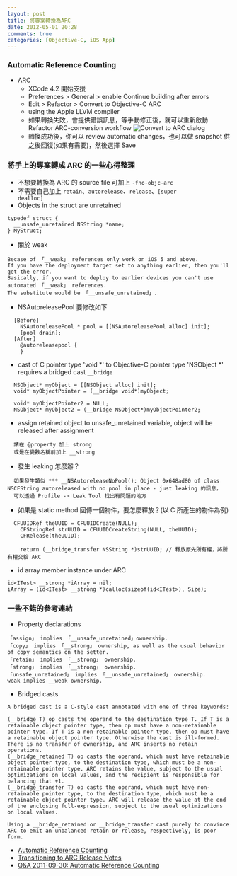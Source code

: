 ```yaml
---
layout: post
title: 將專案轉換為ARC
date: 2012-05-01 20:28
comments: true
categories: [Objective-C, iOS App]
---
```

### Automatic Reference Counting ###
- ARC
  - XCode 4.2 開始支援
  - Preferences > General > enable Continue building after errors
  - Edit > Refactor > Convert to Objective-C ARC
  - using the Apple LLVM compiler
  - 如果轉換失敗，會提供錯誤訊息，等手動修正後，就可以重新啟動 Refactor ARC-conversion workflow
  ![Convert to ARC dialog][4]
  - 轉換成功後，你可以 review automatic changes，也可以做 snapshot 供之後回復(如果有需要)，然後選擇 Save 
<!-- more -->
### 將手上的專案轉成 ARC 的一些心得整理 ###
  - 不想要轉換為 ARC 的 source file 可加上 <code>-fno-objc-arc</code>
  - 不需要自己加上 <code>retain</code>、<code>autorelease</code>、<code>release</code>、<code>[super dealloc]</code>
  - Objects in the struct are unretained 
``` objc
typedef struct {
  __unsafe_unretained NSString *name;
} MyStruct;
```
  - 關於 weak
```objc
Becase of 「__weak」 references only work on iOS 5 and above. 
If you have the deployment target set to anything earlier, then you'll get the error.
Basically, if you want to deploy to earlier devices you can't use automated 「__weak」 references. 
The substitute would be 「__unsafe_unretained」.
```
  - NSAutoreleasePool 要修改如下
```objc
  [Before]
    NSAutoreleasePool * pool = [[NSAutoreleasePool alloc] init];
    [pool drain];
  [After]
    @autoreleasepool {
    }
```
  - cast of C pointer type 'void *' to Objective-C pointer type 'NSObject *' requires a bridged cast <code>__bridge</code>
```objc
  NSObject* myObject = [[NSObject alloc] init];
  void* myObjectPointer = (__bridge void*)myObject;
     
  void* myObjectPointer2 = NULL;
  NSObject* myObject2 = (__bridge NSObject*)myObjectPointer2;
```
  - assign retained object to unsafe_unretained variable, object will be released after assignment
```objc
  請在 @property 加上 strong 
  或是在變數名稱前加上 __strong
```
  - 發生 leaking 怎麼辦？
```objc 
  如果發生類似 *** __NSAutoreleaseNoPool(): Object 0x648ad80 of class NSCFString autoreleased with no pool in place - just leaking 的訊息，
  可以透過 Profile -> Leak Tool 找出有問題的地方
```
  - 如果是 static method 回傳一個物件，要怎麼釋放？(以 C 所產生的物件為例)
```objc 
  CFUUIDRef theUUID = CFUUIDCreate(NULL);
	CFStringRef strUUID = CFUUIDCreateString(NULL, theUUID);
	CFRelease(theUUID);
	
	return (__bridge_transfer NSString *)strUUID; // 釋放原先所有權，將所有權交給 ARC 
```
  - id array member instance under ARC
```objc 
id<ITest> __strong *iArray = nil;
iArray = (id<ITest> __strong *)calloc(sizeof(id<ITest>), Size); 
```
### 一些不錯的參考連結 
  - Property declarations
```objc
「assign」 implies 「__unsafe_unretained」ownership.
「copy」 implies 「__strong」 ownership, as well as the usual behavior of copy semantics on the setter.
「retain」 implies 「__strong」 ownership.
「strong」 implies 「__strong」 ownership.
「unsafe_unretained」 implies 「__unsafe_unretained」 ownership.
weak implies __weak ownership.
```
  - Bridged casts
```objc
A bridged cast is a C-style cast annotated with one of three keywords:

(__bridge T) op casts the operand to the destination type T. If T is a retainable object pointer type, then op must have a non-retainable pointer type. If T is a non-retainable pointer type, then op must have a retainable object pointer type. Otherwise the cast is ill-formed. There is no transfer of ownership, and ARC inserts no retain operations.
(__bridge_retained T) op casts the operand, which must have retainable object pointer type, to the destination type, which must be a non-retainable pointer type. ARC retains the value, subject to the usual optimizations on local values, and the recipient is responsible for balancing that +1.
(__bridge_transfer T) op casts the operand, which must have non-retainable pointer type, to the destination type, which must be a retainable object pointer type. ARC will release the value at the end of the enclosing full-expression, subject to the usual optimizations on local values.

Using a __bridge_retained or __bridge_transfer cast purely to convince ARC to emit an unbalanced retain or release, respectively, is poor form.
```
  - [Automatic Reference Counting][1]
  - [Transitioning to ARC Release Notes][2]
  - [Q&A 2011-09-30: Automatic Reference Counting][3]


[1]: http://clang.llvm.org/docs/AutomaticReferenceCounting.html "Automatic Reference Counting"
[2]: http://developer.apple.com/library/ios/#releasenotes/ObjectiveC/RN-TransitioningToARC/Introduction/Introduction.html#//apple_ref/doc/uid/TP40011226 "Transitioning to ARC Release Notes"
[3]: http://www.mikeash.com/pyblog/friday-qa-2011-09-30-automatic-reference-counting.html "Q&A 2011-09-30: Automatic Reference Counting"
[4]: http://farm8.staticflickr.com/7238/7131702787_9e4cdfcfe1_z.jpg "Convert to ARC dialog"
